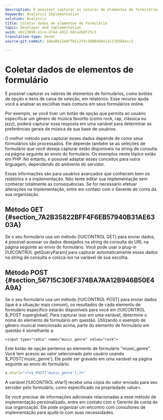 ```yaml
---
description: É possível capturar os valores de elementos de formulários, como botões de opção e itens de caixa de seleção, em relatórios. Esse recurso ajuda você a analisar as escolhas mais comuns em seus formulários online.
keywords: Analytics Implementation
solution: Analytics
title: Coletar dados de elementos de formulário
topic: Developer and implementation
uuid: e0c13b96-e1ca-4744-a912-60ca2b8f25c3
translation-type: tm+mt
source-git-commit: 16ba0b12e0f70112f4c10804d0a13c278388ecc2

---
```



# Coletar dados de elementos de formulário

É possível capturar os valores de elementos de formulários, como botões de opção e itens de caixa de seleção, em relatórios. Esse recurso ajuda você a analisar as escolhas mais comuns em seus formulários online.

Por exemplo, se você tiver um botão de opção que permita ao usuário especificar um gênero de música favorito (como rock, rap, clássica ou jazz), poderá capturar essa resposta em uma variável para determinar as preferências gerais de música da sua base de usuários.

O melhor método para capturar esses dados depende de como seus formulários são processados. Ele depende também se as seleções de formulário que você deseja capturar estão disponíveis na string de consulta na página seguinte ao envio do formulário. Os exemplos neste tópico estão em PHP. No entanto, é possível adaptar esses conceitos para outra linguagem, dependendo do ambiente do servidor.

Essas informações são para usuários avançados que conhecem bem os relatórios e a implementação. Não tente editar sua implementação sem conhecer totalmente as consequências. Se for necessário efetuar alterações na implementação, entre em contato com o Gerente de conta da sua organização.

## Método GET {#section_7A2B35822BFF4F6EB57940B31AE6303A}

Se o seu formulário usa um método [!UICONTROL GET] para enviar dados, é possível acessar os dados desejados na string de consulta do URL na página seguinte ao envio do formulário. Você pode usar o plug-in [!UICONTROL getQueryParam] para capturar automaticamente esses dados na string de consulta e colocá-los na variável de sua escolha.

## Método POST {#section_56715C30EF374BA7AA12B946B50E4A9A}

Se o seu formulário usa um método [!UICONTROL POST] para enviar dados (que é a situação mais comum), os resultados de cada elemento de formulário específico estarão disponíveis para você em [!UICONTROL $_POST superglobal]. Para capturar isso em uma variável, determine o nome do elemento de formulário em questão. Utilizando o exemplo de gênero musical mencionado acima, parte do elemento de formulário em questão é semelhante a:

```
<input type="radio" name="music_genre" value="rock">
```

Este botão de opção pertence ao elemento de formulário "music_genre". Você tem acesso ao valor selecionado pelo usuário usando $_POST['music_genre']. Ele pode ser gravado em uma variável na página seguinte ao envio do formulário:

```js
s.eVar1="<?=$_POST['music_genre'];?>"
```

A variável [!UICONTROL eVar1] recebe uma cópia do valor enviado para seu servidor pelo formulário, como especificado na propriedade value=.

Se você precisar de informações adicionais relacionadas a esse método de implementação personalizado, entre em contato com o Gerente de conta de sua organização. Ele pode organizar um encontro com consultores de implementação para ajudá-lo com suas necessidades.
